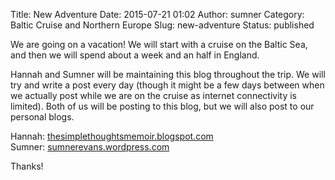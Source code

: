 Title: New Adventure
Date: 2015-07-21 01:02
Author: sumner
Category: Baltic Cruise and Northern Europe
Slug: new-adventure
Status: published

We are going on a vacation! We will start with a cruise on the Baltic
Sea, and then we will spend about a week and an half in England.

Hannah and Sumner will be maintaining this blog throughout the trip. We
will try and write a post every day (though it might be a few days
between when we actually post while we are on the cruise as internet
connectivity is limited). Both of us will be posting to this blog, but
we will also post to our personal blogs.

Hannah: [thesimplethoughtsmemoir.blogspot.com](http://thesimplethoughtsmemoir.blogspot.com/)  
Sumner: [sumnerevans.wordpress.com](https://sumnerevans.wordpress.com/)

Thanks!
